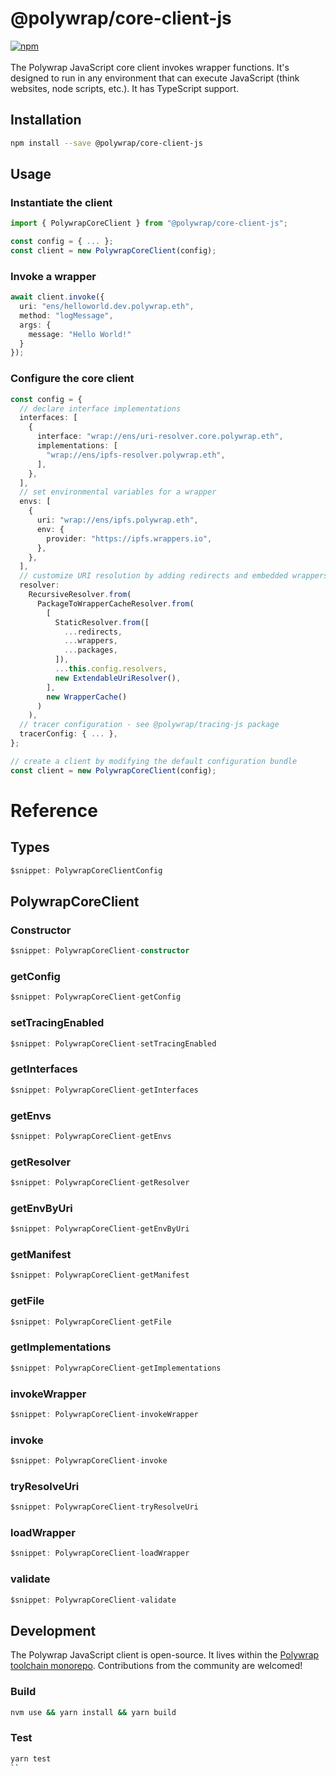 # @polywrap/core-client-js
<a href="https://www.npmjs.com/package/@polywrap/core-client-js" target="_blank" rel="noopener noreferrer">
<img src="https://img.shields.io/npm/v/@polywrap/core-client-js.svg" alt="npm"/>
</a>

<br/>
<br/>
The Polywrap JavaScript core client invokes wrapper functions. It's designed to run in any environment that can execute JavaScript (think websites, node scripts, etc.). It has TypeScript support.

## Installation

```bash
npm install --save @polywrap/core-client-js
```

## Usage

### Instantiate the client
```ts
import { PolywrapCoreClient } from "@polywrap/core-client-js";

const config = { ... };
const client = new PolywrapCoreClient(config);
```

### Invoke a wrapper

```ts
await client.invoke({
  uri: "ens/helloworld.dev.polywrap.eth",
  method: "logMessage",
  args: {
    message: "Hello World!"
  }
});
```

### Configure the core client

```ts
const config = {
  // declare interface implementations
  interfaces: [
    {
      interface: "wrap://ens/uri-resolver.core.polywrap.eth",
      implementations: [
        "wrap://ens/ipfs-resolver.polywrap.eth",
      ],
    },
  ],
  // set environmental variables for a wrapper
  envs: [
    {
      uri: "wrap://ens/ipfs.polywrap.eth",
      env: {
        provider: "https://ipfs.wrappers.io",
      },
    },
  ],
  // customize URI resolution by adding redirects and embedded wrappers/packages
  resolver:
    RecursiveResolver.from(
      PackageToWrapperCacheResolver.from(
        [
          StaticResolver.from([
            ...redirects,
            ...wrappers,
            ...packages,
          ]),
          ...this.config.resolvers,
          new ExtendableUriResolver(),
        ],
        new WrapperCache()
      )
    ),
  // tracer configuration - see @polywrap/tracing-js package
  tracerConfig: { ... },
};
```
```ts
// create a client by modifying the default configuration bundle
const client = new PolywrapCoreClient(config);
```

# Reference

## Types

```ts
$snippet: PolywrapCoreClientConfig
```

## PolywrapCoreClient

### Constructor
```ts
$snippet: PolywrapCoreClient-constructor
```

### getConfig
```ts
$snippet: PolywrapCoreClient-getConfig
```

### setTracingEnabled
```ts
$snippet: PolywrapCoreClient-setTracingEnabled
```

### getInterfaces
```ts
$snippet: PolywrapCoreClient-getInterfaces
```

### getEnvs
```ts
$snippet: PolywrapCoreClient-getEnvs
```

### getResolver
```ts
$snippet: PolywrapCoreClient-getResolver
```

### getEnvByUri
```ts
$snippet: PolywrapCoreClient-getEnvByUri
```

### getManifest
```ts
$snippet: PolywrapCoreClient-getManifest
```

### getFile
```ts
$snippet: PolywrapCoreClient-getFile
```

### getImplementations
```ts
$snippet: PolywrapCoreClient-getImplementations
```

### invokeWrapper
```ts
$snippet: PolywrapCoreClient-invokeWrapper
```

### invoke
```ts
$snippet: PolywrapCoreClient-invoke
```

### tryResolveUri
```ts
$snippet: PolywrapCoreClient-tryResolveUri
```

### loadWrapper
```ts
$snippet: PolywrapCoreClient-loadWrapper
```

### validate
```ts
$snippet: PolywrapCoreClient-validate
```

## Development

The Polywrap JavaScript client is open-source. It lives within the [Polywrap toolchain monorepo](https://github.com/polywrap/toolchain/tree/origin/packages/js/client). Contributions from the community are welcomed!

### Build
```bash
nvm use && yarn install && yarn build
```

### Test
```bash
yarn test
``